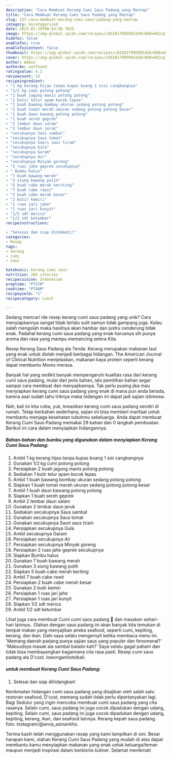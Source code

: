 ```yaml
---
description: "Cara Membuat Kerang Cumi Saus Padang yang Mantap"
title: "Cara Membuat Kerang Cumi Saus Padang yang Mantap"
slug: 237-cara-membuat-kerang-cumi-saus-padang-yang-mantap
category: Uncategorized
date: 2023-01-29T00:54:50.762Z
image: https://img-global.cpcdn.com/recipes/c832817995992a50/680x482cq70/kerang-cumi-saus-padang-foto-resep-utama.jpg
hideToc: false
enableToc: true
enableTocContent: false
thumbnail: https://img-global.cpcdn.com/recipes/c832817995992a50/680x482cq70/kerang-cumi-saus-padang-foto-resep-utama.jpg
cover: https://img-global.cpcdn.com/recipes/c832817995992a50/680x482cq70/kerang-cumi-saus-padang-foto-resep-utama.jpg
author: Admin
authorAv: notfound
ratingvalue: 4.2
reviewcount: 13
recipeingredient:
- "1 kg kerang hijau tanpa kupas buang 1 sisi cangkangnya"
- "1/2 kg cumi potong potong"
- "2 buah jagung manis potong potong"
- "1 butir telur ayam kocok lepas"
- "1 buah bawang bombay ukuran sedang potong potong"
- "1 buah tomat merah ukuran sedang potong potong besar"
- "1 buah daun bawang potong potong"
- "1 buah sereh geprek"
- "2 lembar daun salam"
- "2 lembar daun jeruk"
- "secukupnya Saus sambal"
- "secukupnya Saus tomat"
- "secukupnya Saori saus tiram"
- "secukupnya Gula"
- "secukupnya Garam"
- "secukupnya Air"
- "secukupnya Minyak goreng"
- "2 ruas jahe geprek secukupnya"
- " Bumbu halus"
- "7 buah bawang merah"
- "3 siung bawang putih"
- "5 buah cabe merah keriting"
- "7 buah cabe rawit"
- "2 buah cabe merah besar"
- "2 butir kemiri"
- "1 ruas jari jahe"
- "1 ruas jari kunyit"
- "1/2 sdt merica"
- "1/2 sdt ketumbar"
recipeinstructions:

- "Selesai dan siap dinikmati!"
categories:
- Resep
tags:
- kerang
- cumi
- saus

katakunci: kerang cumi saus 
nutrition: 202 calories
recipecuisine: Indonesian
preptime: "PT37M"
cooktime: "PT46M"
recipeyield: "1"
recipecategory: Lunch

---
```





Sedang mencari ide resep kerang cumi saus padang yang unik? Cara menyiapkannya sangat tidak terlalu sulit namun tidak gampang juga. Kalau salah mengolah maka hasilnya akan hambar dan justru cenderung tidak enak. Padahal kerang cumi saus padang yang enak harusnya sih punya aroma dan rasa yang mampu memancing selera Kita.





Resep Kerang Saus Padang ala Tenda. Kerang merupakan makanan laut yang enak untuk diolah menjadi berbagai hidangan. The American Journal of Clinical Nutrition menjelaskan, makanan kaya protein seperti kerang dapat membantu Moms merasa.

Banyak hal yang sedikit banyak mempengaruhi kualitas rasa dari kerang cumi saus padang, mulai dari jenis bahan, lalu pemilihan bahan segar sampai cara membuat dan menyajikannya. Tak perlu pusing jika mau menyiapkan kerang cumi saus padang yang enak di mana pun anda berada, karena asal sudah tahu triknya maka hidangan ini dapat jadi sajian istimewa.






Nah, kali ini kita coba, yuk, kreasikan kerang cumi saus padang sendiri di rumah. Tetap berbahan sederhana, sajian ini bisa memberi manfaat untuk membantu menjaga kesehatan tubuhmu sekeluarga. Anda dapat membuat Kerang Cumi Saus Padang memakai 29 bahan dan 0 langkah pembuatan. Berikut ini cara dalam menyiapkan hidangannya.

<!--inarticleads1-->

##### Bahan-bahan dan bumbu yang digunakan dalam menyiapkan Kerang Cumi Saus Padang:

1. Ambil 1 kg kerang hijau tanpa kupas buang 1 sisi cangkangnya
1. Gunakan 1/2 kg cumi potong potong
1. Persiapkan 2 buah jagung manis potong potong
1. Sediakan 1 butir telur ayam kocok lepas
1. Ambil 1 buah bawang bombay ukuran sedang potong potong
1. Siapkan 1 buah tomat merah ukuran sedang potong potong besar
1. Ambil 1 buah daun bawang potong potong
1. Siapkan 1 buah sereh geprek
1. Ambil 2 lembar daun salam
1. Gunakan 2 lembar daun jeruk
1. Sediakan secukupnya Saus sambal
1. Gunakan secukupnya Saus tomat
1. Gunakan secukupnya Saori saus tiram
1. Persiapkan secukupnya Gula
1. Ambil secukupnya Garam
1. Persiapkan secukupnya Air
1. Persiapkan secukupnya Minyak goreng
1. Persiapkan 2 ruas jahe geprek secukupnya
1. Siapkan  Bumbu halus
1. Gunakan 7 buah bawang merah
1. Gunakan 3 siung bawang putih
1. Siapkan 5 buah cabe merah keriting
1. Ambil 7 buah cabe rawit
1. Persiapkan 2 buah cabe merah besar
1. Gunakan 2 butir kemiri
1. Persiapkan 1 ruas jari jahe
1. Persiapkan 1 ruas jari kunyit
1. Siapkan 1/2 sdt merica
1. Ambil 1/2 sdt ketumbar


Lihat juga cara membuat Cumi cumi saos padang 🦑 dan masakan sehari-hari lainnya.. Olahan dengan saus padang ini akan banyak kita temukan di tempat makan yang menyajikan aneka seafood, seperti cumi, kepiting, kerang, dan ikan. Dahi saya selalu mengernyit ketika membaca menu ini. &#39;Memang daerah padang punya sajian saus yang populer dan fenomenal?&#39; &#39;Maksudnya masak ala sambal balado kah?&#39; Saya selalu gagal paham dan tidak bisa membayangkan bagaimana cita rasa pasti. Resep cumi saus padang ala D&#39;cost. lowonganhotelbali. 

<!--inarticleads2-->

#####  untuk membuat Kerang Cumi Saus Padang:


1. Selesai dan siap dihidangkan!

Kenikmatan hidangan cumi saus padang yang disajikan oleh salah satu restoran seafood, D&#39;cost, memang sudah tidak perlu dipertanyakan lagi. Bagi Sedulur yang ingin mencoba membuat cumi saus padang yang cita rasanya. Selain cumi, saus padang ini juga cocok dipadukan dengan udang, kepiting. Selain cumi, saus padang ini juga cocok dipadukan dengan udang, kepiting, kerang, ikan, dan seafood lainnya. Kerang kepah saus padang. foto: Instagram/@anna_asinankho. 

Terima kasih telah menggunakan resep yang kami tampilkan di sini. Besar harapan kami, olahan Kerang Cumi Saus Padang yang mudah di atas dapat membantu kamu menyiapkan makanan yang enak untuk keluarga/teman maupun menjadi inspirasi dalam berbisnis kuliner. Selamat menikmati
